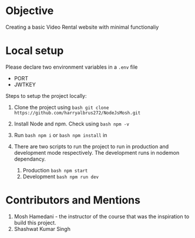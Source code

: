 # Objective
Creating a basic Video Rental website with minimal functionaliy
# Local setup
Please declare two environment variables in a ```.env``` file
* PORT
* JWTKEY

Steps to setup the project locally:
1. Clone the project using ```bash git clone https://github.com/harryalbrus272/NodeJsMosh.git```
2. Install Node and npm. Check using ```bash npm -v```
3. Run ```bash
   npm i``` or ```bash npm install``` in 
4. There are two scripts to run the project to run in production and development mode respectively. The development runs in nodemon dependancy.
   
   1. Production ```bash npm start```
   2. Development ```bash npm run dev```

# Contributors and Mentions
1. Mosh Hamedani - the instructor of the course that was the inspiration to build this project.
2. Shashwat Kumar Singh